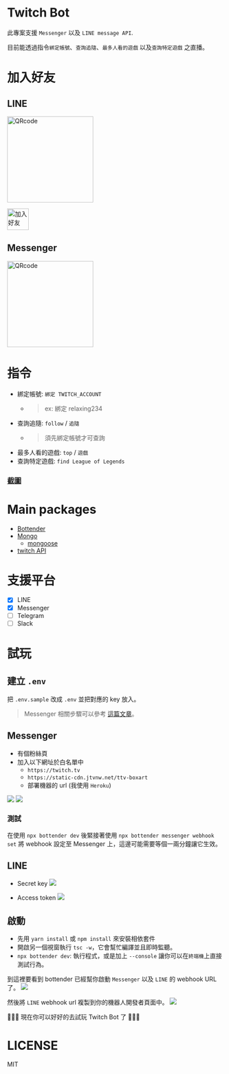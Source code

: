 # Twitch Bot

此專案支援 `Messenger` 以及 `LINE message API`.

目前能透過指令`綁定帳號`、`查詢追隨`、`最多人看的遊戲` 以及`查詢特定遊戲` 之直播。

# 加入好友

## LINE

<img height="200" border="0" alt="QRcode" src="https://i.imgur.com/kRcEhBN.png">

<a href="https://line.me/R/ti/p/%40eae1476b"><img height="50" border="0" alt="加入好友" src="https://scdn.line-apps.com/n/line_add_friends/btn/zh-Hant.png"></a>

## Messenger

<img height="200" border="0" alt="QRcode" src="https://i.imgur.com/93yxeiy.png">

# 指令

- 綁定帳號: `綁定 TWITCH_ACCOUNT`
  - > ex: 綁定 relaxing234
- 查詢追隨: `follow` / `追隨`
  - > 須先綁定帳號才可查詢
- 最多人看的遊戲: `top` / `遊戲`
- 查詢特定遊戲: `find League of Legends`

### [截圖](https://github.com/louis70109/Twitch-Bot/tree/master/public)

# Main packages

- [Bottender](https://github.com/Yoctol/bottender)
- [Mongo](https://www.mongodb.com/)
  - [mongoose](https://mongoosejs.com/)
- [twitch API](https://d-fischer.github.io/twitch/docs/basic-usage/getting-started.html)

# 支援平台

- [x] LINE
- [x] Messenger
- [ ] Telegram
- [ ] Slack

# 試玩

## 建立 `.env`

把 `.env.sample` 改成 `.env` 並把對應的 key 放入。

> Messenger 相關步驟可以參考 [這篇文章](https://ithelp.ithome.com.tw/articles/10218682)。

## Messenger

- 有個粉絲頁
- 加入以下網址於白名單中
  - `https://twitch.tv`
  - `https://static-cdn.jtvnw.net/ttv-boxart`
  - 部署機器的 url (我使用 `Heroku`)

![](https://i.imgur.com/dtj3zKO.png)
![](https://i.imgur.com/KEtSop6.png)

### 測試

在使用 `npx bottender dev` 後緊接著使用 `npx bottender messenger webhook set` 將 webhook 設定至 Messenger 上，這邊可能需要等個一兩分鐘讓它生效。

## LINE

- Secret key
  ![](https://i.imgur.com/mwLCBIe.png)

- Access token
  ![](https://i.imgur.com/7hVHm3c.png)

## 啟動

- 先用 `yarn install` 或 `npm install` 來安裝相依套件
- 開啟另一個視窗執行 `tsc -w`，它會幫忙編譯並且即時監聽。
- `npx bottender dev`: 執行程式，或是加上 `--console` 讓你可以在`終端機`上直接測試行為。

到這裡要看到 bottender 已經幫你啟動 `Messenger` 以及 `LINE` 的 webhook URL 了。
![](https://i.imgur.com/p3z2fCp.png)

然後將 `LINE` webhook url 複製到你的機器人開發者頁面中。
![](https://i.imgur.com/KEpPgxK.png)

👾👾👾 現在你可以好好的去試玩 Twitch Bot 了 🎉🎉🎉

# LICENSE

MIT
